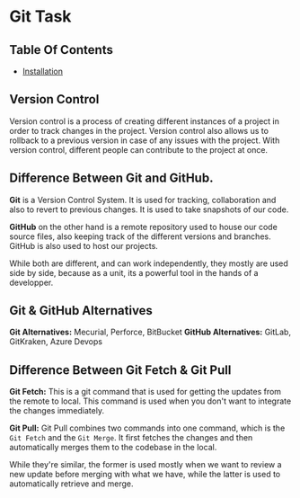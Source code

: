 # Git Task

## Table Of Contents
- [Installation](#installation)

## Version Control
Version control is a process of creating different instances of a project in order to track changes in the project. Version control also allows us to rollback to a previous version in case of any issues with the project. With version control, different people can contribute to the project at once.

## Difference Between Git and GitHub.
__Git__ is a Version Control System. It is used for tracking, collaboration and also to revert to previous changes. It is used to take snapshots of our code.

__GitHub__ on the other hand is a remote repository used to house our code source files, also keeping track of the different versions and branches. GitHub is also used to host our projects.

While both are different, and can work independently, they mostly are used side by side, because as a unit, its a powerful tool in the hands of a developper.

## Git & GitHub Alternatives
__Git Alternatives:__ Mecurial, Perforce, BitBucket
__GitHub Alternatives:__ GitLab, GitKraken, Azure Devops


## Difference Between Git Fetch & Git Pull
__Git Fetch:__ This is a git command that is used for getting the updates from the remote to local. This command is used when you don't want to integrate the changes immediately.

__Git Pull:__ Git Pull combines two commands into one command, which is the `Git Fetch` and the `Git Merge`. It first fetches the changes and then automatically merges them to the codebase in the local. 

While they're similar, the former is used mostly when we want to review a new update before merging with what we have, while the latter is used to automatically retrieve and merge. 

## 